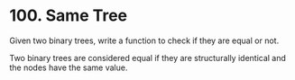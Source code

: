 # 100. Same Tree

Given two binary trees, write a function to check if they are equal or not.

Two binary trees are considered equal if they are structurally identical and the nodes have the same value.